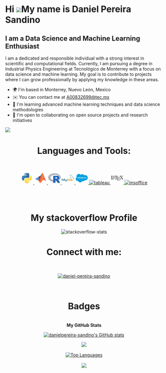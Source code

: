 Hi ![](https://user-images.githubusercontent.com/18350557/176309783-0785949b-9127-417c-8b55-ab5a4333674e.gif)My name is Daniel Pereira Sandino
==================================================================================================================================

I am a Data Science and Machine Learning Enthusiast
----------------------------------------------------

I am a dedicated and responsible individual with a strong interest in scientific and computational fields. Currently, I am pursuing a degree in Industrial Physics Engineering at Tecnológico de Monterrey with a focus on data science and machine learning. My goal is to contribute to projects where I can grow professionally by applying my knowledge in these areas.

* 🌍  I'm based in Monterrey, Nuevo León, Mexico
* ✉️  You can contact me at [A00832699@tec.mx](mailto:A00832699@tec.mx)
* 🧠  I'm learning advanced machine learning techniques and data science methodologies
* 🤝  I'm open to collaborating on open source projects and research initiatives

<a href="https://www.github.com/danielpereira-sandino" target="_blank" rel="noreferrer"><img
src="https://img.shields.io/github/followers/danielpereira-sandino?logo=github&style=for-the-badge&color=ef4444&labelColor=0f172a" /></a>

<h1 align="center">Languages and Tools:</h1>
<br/> 
<p align="center"> 
<a href="https://www.python.org/" target="_blank" rel="noreferrer"> <img src="https://raw.githubusercontent.com/devicons/devicon/master/icons/python/python-original.svg" alt="python" width="40" height="40"/> </a> 
<a href="https://www.mathworks.com/products/matlab.html" target="_blank" rel="noreferrer"> <img src="https://raw.githubusercontent.com/devicons/devicon/master/icons/matlab/matlab-original.svg" alt="matlab" width="40" height="40"/> </a> 
<a href="https://www.r-project.org/" target="_blank" rel="noreferrer"> <img src="https://raw.githubusercontent.com/devicons/devicon/master/icons/r/r-original.svg" alt="r" width="40" height="40"/> </a> 
<a href="https://www.mysql.com/" target="_blank" rel="noreferrer"> <img src="https://raw.githubusercontent.com/devicons/devicon/master/icons/mysql/mysql-original-wordmark.svg" alt="mysql" width="40" height="40"/> </a> 
<a href="https://www.salesforce.com/" target="_blank" rel="noreferrer"> <img src="https://raw.githubusercontent.com/devicons/devicon/master/icons/salesforce/salesforce-original.svg" alt="salesforce" width="40" height="40"/> </a> 
<a href="https://www.tableau.com/" target="_blank" rel="noreferrer"> <img src="https://raw.githubusercontent.com/devicons/devicon/master/icons/tableau/tableau-original.svg" alt="tableau" width="40" height="40"/> </a> 
<a href="https://www.latex-project.org/" target="_blank" rel="noreferrer"> <img src="https://raw.githubusercontent.com/devicons/devicon/master/icons/latex/latex-original.svg" alt="latex" width="40" height="40"/> </a> 
<a href="https://www.microsoft.com/en-us/microsoft-365" target="_blank" rel="noreferrer"> <img src="https://raw.githubusercontent.com/devicons/devicon/master/icons/microsoftoffice/microsoftoffice-original.svg" alt="msoffice" width="40" height="40"/> </a> 
</p>
<br/>  
<br/> 

<h1 align="center">My stackoverflow Profile</h1>

<div align="center">

![stackoverflow-stats](https://github-stackoverflow-readme.vercel.app/?userId=YOUR_STACKOVERFLOW_USER_ID)

</div>

<h1 align="center">Connect with me:</h1>
<br/> 
<p align="center">
<a href="https://www.linkedin.com/in/daniel-pereira-sandino-1560a6235/" target="blank"><img align="center" src="https://raw.githubusercontent.com/rahuldkjain/github-profile-readme-generator/master/src/images/icons/Social/linked-in-alt.svg" alt="daniel-pereira-sandino" height="30" width="40" /></a>
</p>  
<br/> 

<h1 align='center'>Badges</h1>
<br/> 
  <div align='center'>
<b>My GitHub Stats</b>

<a href="http://www.github.com/danielpereira-sandino"><img src="https://github-readme-stats.vercel.app/api?username=danielpereira-sandino&show_icons=true&hide=&count_private=true&title_color=f97316&text_color=a855f7&icon_color=ef4444&bg_color=0f172a&hide_border=true&show_icons=true" alt="danielpereira-sandino's GitHub stats" /></a>

<a href="http://www.github.com/danielpereira-sandino"><img src="https://github-readme-streak-stats.herokuapp.com/?user=danielpereira-sandino&stroke=a855f7&background=0f172a&ring=f97316&fire=f97316&currStreakNum=a855f7&currStreakLabel=f97316&sideNums=a855f7&sideLabels=a855f7&dates=a855f7&hide_border=true" /></a>

<a href="https://github.com/danielpereira-sandino" align="left"><img src="https://github-readme-stats.vercel.app/api/top-langs/?username=danielpereira-sandino&langs_count=10&title_color=f97316&text_color=a855f7&icon_color=ef4444&bg_color=0f172a&hide_border=true&locale=en&custom_title=Top%20%Languages" alt="Top Languages" /></a>

<div align="center"> <img src="https://komarev.com/ghpvc/?username=danielpereira-sandino&&style=flat-square" align="center" /> </div>
